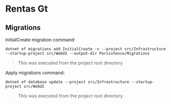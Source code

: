 # Rentas Gt

## Migrations

InitialCreate migration command:
```
dotnet ef migrations add InitialCreate -v --project src/Infrastructure --startup-project src/WebUI --output-dir Persistence/Migrations
```
> This was executed from the project root directory


Apply migrations command:
```
dotnet ef database update --project src/Infrastructure --startup-project src/WebUI
```
> This was executed from the project root directory
